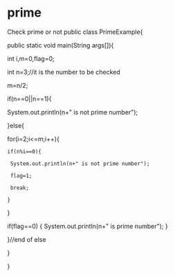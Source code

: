 # prime
Check prime or not 
public class PrimeExample{    

 public static void main(String args[]){    

  int i,m=0,flag=0;      

  int n=3;//it is the number to be checked    

  m=n/2;      

  if(n==0||n==1){  

   System.out.println(n+" is not prime number");      

  }else{  

   for(i=2;i<=m;i++){      

    if(n%i==0){      

     System.out.println(n+" is not prime number");      

     flag=1;      

     break;      

    }      

   }      

   if(flag==0)  { System.out.println(n+" is prime number"); }  

  }//end of else  

}    

}   
